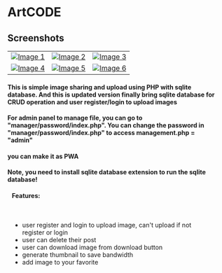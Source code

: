 <div style="margin-right: 10px; margin-left: 10px;">
<h1>ArtCODE</h1>

<h2>Screenshots</h2>

|  |  |  |
| -------- | -------- | --- |
| [![Image 1](https://raw.githubusercontent.com/BurgerIsReal01/ArtCODE-with-SQLite-Database/main/example/1.png)](https://raw.githubusercontent.com/BurgerIsReal01/ArtCODE-with-SQLite-Database/main/example/1.png) | [![Image 2](https://raw.githubusercontent.com/BurgerIsReal01/ArtCODE-with-SQLite-Database/main/example/2.png)](https://raw.githubusercontent.com/BurgerIsReal01/ArtCODE-with-SQLite-Database/main/example/2.png) | [![Image 3](https://raw.githubusercontent.com/BurgerIsReal01/ArtCODE-with-SQLite-Database/main/example/3.png)](https://raw.githubusercontent.com/BurgerIsReal01/ArtCODE-with-SQLite-Database/main/example/3.png) |
| [![Image 4](https://raw.githubusercontent.com/BurgerIsReal01/ArtCODE-with-SQLite-Database/main/example/4.png)](https://raw.githubusercontent.com/BurgerIsReal01/ArtCODE-with-SQLite-Database/main/example/4.png) | [![Image 5](https://raw.githubusercontent.com/BurgerIsReal01/ArtCODE-with-SQLite-Database/main/example/5.png)](https://raw.githubusercontent.com/BurgerIsReal01/ArtCODE-with-SQLite-Database/main/example/5.png) | [![Image 6](https://raw.githubusercontent.com/BurgerIsReal01/ArtCODE-with-SQLite-Database/main/example/6.png)](https://raw.githubusercontent.com/BurgerIsReal01/ArtCODE-with-SQLite-Database/main/example/6.png) |

<h4>This is simple image sharing and upload using PHP with sqlite database. And this is updated version finally bring sqlite database for CRUD operation and user register/login to upload images</h4>

<h4>For admin panel to manage file, you can go to "manager/password/index.php". You can change the password in "manager/password/index.php" to access management.php = "admin"</h4>

<h4>you can make it as PWA</h4>

<h4 style="font-weight: bold;">Note, you need to install sqlite database extension to run the sqlite database!</h4>

<div style="margin-right: 10px; margin-left: 10px;">
<h4>Features:</h4>
<br>
<ul>
<li>user register and login to upload image, can't upload if not register or login</li>
<li>user can delete their post</li>
<li>user can download image from download button</li>
<li>generate thumbnail to save bandwidth</li>
<li>add image to your favorite</li>
</ul>
</div>
</div>
